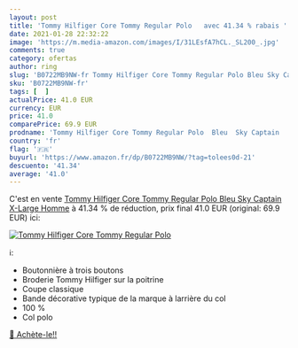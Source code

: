 ```yaml
---
layout: post
title: 'Tommy Hilfiger Core Tommy Regular Polo   avec 41.34 % rabais '
date: 2021-01-28 22:32:22
image: 'https://m.media-amazon.com/images/I/31LEsfA7hCL._SL200_.jpg'
comments: true
category: ofertas
author: ring
slug: 'B0722MB9NW-fr Tommy Hilfiger Core Tommy Regular Polo Bleu Sky Captain...'
sku: 'B0722MB9NW-fr'
tags: [  ]
actualPrice: 41.0 EUR
currency: EUR
price: 41.0
comparePrice: 69.9 EUR
prodname: 'Tommy Hilfiger Core Tommy Regular Polo  Bleu  Sky Captain   X-Large Homme'
country: 'fr'
flag: '🇫🇷'
buyurl: 'https://www.amazon.fr/dp/B0722MB9NW/?tag=tolees0d-21'
descuento: '41.34'
average: '41.0'
---
```


C'est en vente [Tommy Hilfiger Core Tommy Regular Polo  Bleu  Sky Captain   X-Large Homme](https://www.amazon.fr/dp/B0722MB9NW/?tag=tolees0d-21)  à  41.34 % de réduction, prix final  41.0 EUR (original: 69.9 EUR) ici:

[![Tommy Hilfiger Core Tommy Regular Polo  ](https://m.media-amazon.com/images/I/31LEsfA7hCL._SL200_.jpg)](https://www.amazon.fr/dp/B0722MB9NW/?tag=tolees0d-21)

ℹ️:

- Boutonnière à trois boutons
- Broderie Tommy Hilfiger sur la poitrine
- Coupe classique
- Bande décorative typique de la marque à larrière du col
- 100 %
- Col polo

[🛒 Achète-le!!](https://www.amazon.fr/dp/B0722MB9NW/?tag=tolees0d-21)
